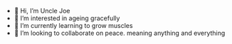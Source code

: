 - 👋 Hi, I’m Uncle Joe
- 👀 I’m interested in ageing gracefully 
- 🌱 I’m currently learning to grow muscles
- 💞️ I’m looking to collaborate on peace. meaning anything and everything 


<!---
southkeyjb/southkeyjb is a ✨ special ✨ repository because its `README.md` (this file) appears on your GitHub profile.
You can click the Preview link to take a look at your changes.
--->
